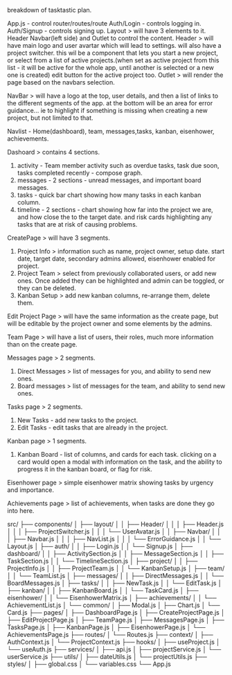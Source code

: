 breakdown of tasktastic plan.

App.js - control router/routes/route
Auth/Login - controls logging in.
Auth/Signup - controls signing up.
Layout > will have 3 elements to it. Header Navbar(left side) and Outlet to control the content.
Header > will have main logo and user avartar which will lead to settings. will also have a project switcher. this wil be a component that lets you start a new project, or select from a list of active projects.(when set as active project from this list - it will be active for the whole app, until another is selected or a new one is created) edit button for the active project too.
Outlet > will render the page based on the navbars selection.

NavBar > will have a logo at the top, user details, and then a list of links to the different segments of the app. at the bottom will be an area for error guidance... ie to highlight if something is missing when creating a new project, but not limited to that.

Navlist - Home(dashboard), team, messages,tasks, kanban, eisenhower, achievements.

Dashoard > contains 4 sections.
1. activity - Team member activity such as overdue tasks, task due soon, tasks completed recently - compose graph.
2. messages - 2 sections - unread messages, and important board messages.
3. tasks - quick bar chart showing how many tasks in each kanban column.
4. timeline - 2 sections - chart showing how far into the project we are, and how close the to the target date. and risk cards highlighting any tasks that are at risk of causing problems.


CreatePage > will have 3 segments.
1. Project Info > information such as name, project owner, setup date. start date, target date, secondary admins allowed, eisenhower enabled for project.
2. Project Team > select from previously collaborated users, or add new ones. Once added they can be highlighted and admin can be toggled, or they can be deleted.
3. Kanban Setup > add new kanban columns, re-arrange them, delete them.

Edit Project Page > will have the same information as the create page, but will be editable by the project owner and some elements by the admins.

Team Page > will have a list of users, their roles, much more information than on the create page.

Messages page > 2 segments.
1. Direct Messages > list of messages for you, and ability to send new ones.
2. Board messages > list of messages for the team, and ability to send new ones.

Tasks page > 2 segments.
1. New Tasks - add new tasks to the project.
2. Edit Tasks - edit tasks that are already in the project.

Kanban page > 1 segments.
1. Kanban Board - list of columns, and cards for each task.
clicking on a card would open a modal with information on the task, and the ability to progress it in the kanban board, or flag for risk.

Eisenhower page > simple eisenhower matrix showing tasks by urgency and importance.

Achievements page > list of achievements, when tasks are done they go into here.


src/
├── components/
│   ├── layout/
│   │   ├── Header/
│   │   │   ├── Header.js
│   │   │   ├── ProjectSwitcher.js
│   │   │   └── UserAvatar.js
│   │   ├── Navbar/
│   │   │   ├── Navbar.js
│   │   │   ├── NavList.js
│   │   │   └── ErrorGuidance.js
│   │   └── Layout.js
│   ├── auth/
│   │   ├── Login.js
│   │   └── Signup.js
│   ├── dashboard/
│   │   ├── ActivitySection.js
│   │   ├── MessageSection.js
│   │   ├── TaskSection.js
│   │   └── TimelineSection.js
│   ├── project/
│   │   ├── ProjectInfo.js
│   │   ├── ProjectTeam.js
│   │   └── KanbanSetup.js
│   ├── team/
│   │   └── TeamList.js
│   ├── messages/
│   │   ├── DirectMessages.js
│   │   └── BoardMessages.js
│   ├── tasks/
│   │   ├── NewTask.js
│   │   └── EditTask.js
│   ├── kanban/
│   │   ├── KanbanBoard.js
│   │   └── TaskCard.js
│   ├── eisenhower/
│   │   └── EisenhowerMatrix.js
│   ├── achievements/
│   │   └── AchievementList.js
│   └── common/
│       ├── Modal.js
│       ├── Chart.js
│       └── Card.js
├── pages/
│   ├── DashboardPage.js
│   ├── CreateProjectPage.js
│   ├── EditProjectPage.js
│   ├── TeamPage.js
│   ├── MessagesPage.js
│   ├── TasksPage.js
│   ├── KanbanPage.js
│   ├── EisenhowerPage.js
│   └── AchievementsPage.js
├── routes/
│   └── Routes.js
├── context/
│   ├── AuthContext.js
│   └── ProjectContext.js
├── hooks/
│   ├── useProject.js
│   └── useAuth.js
├── services/
│   ├── api.js
│   ├── projectService.js
│   └── userService.js
├── utils/
│   ├── dateUtils.js
│   └── projectUtils.js
├── styles/
│   ├── global.css
│   └── variables.css
└── App.js
